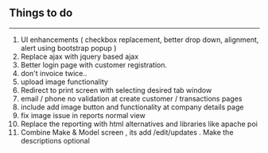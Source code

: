 ## Things to do
-------------
1. UI enhancements ( checkbox replacement, better drop down, alignment, alert using bootstrap popup )
2. Replace ajax with jquery based ajax
3. Better login page with customer registration.
4. don't invoice twice..
5. upload image functionality
6. Redirect to print screen with selecting desired tab window
7. email / phone no validation at create customer / transactions pages
8. include add image button and functionality at company details page
9. fix image issue in reports normal view
10. Replace the reporting with html alternatives and libraries like apache poi
11. Combine Make & Model screen , its add /edit/updates . Make the descriptions optional
